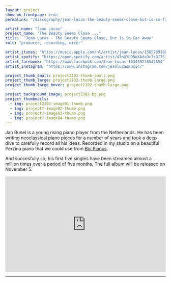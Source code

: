 ```yaml
---
layout: project
show_on_frontpage: true
permalink: "/discography/jean-lucas-the-beauty-seems-close-but-is-so-far-away/"

artist_name: "Jean Lucas"
project_name: "The Beauty Seems Close ..."
title:  "Jean Lucas - The Beauty Seems Close, But Is So Far Away"
role: "producer, recording, mixer"

artist_itunes: "https://music.apple.com/nl/artist/jean-lucas/1565789188?l=en"
artist_spotify: "https://open.spotify.com/artist/43nGYUDNoXAdaOc7sOI7SJ?si=OnMrhQAuSpqsEtSTratm4Q"
artist_facebook: "https://www.facebook.com/Jean-Lucas-103459218542854"
artist_instagram: "https://www.instagram.com/jeanlucasmusic/"

project_thumb_small: project2102-thumb-small.png
project_thumb_large: project2102-thumb-large.png
project_thumb_large_hover: project2102-thumb-large.png

project_background_image: project2102-bg.png
project_thumbnails:
  - img: project2102-image01-thumb.png
  - img: project?-image02-thumb.png
  - img: project?-image03-thumb.png
  - img: project?-image04-thumb.png
---
```


Jan Bunel is a young rising piano player from the Netherlands. 
He has been writing neoclassical piano pieces for a number of years and took a deep dive to carefully record all his ideas. Recorded in my studio on a beautiful Perzina piano that we could use from [Bol Pianos](https://bolpianos.nl).

And succesfully so; his first five singles have been streamed almost a million times over a period of five months. The full album will be released on November 5.

<iframe src="https://open.spotify.com/embed/album/3N7hnolrbC0flUIPzjfnXi" width="100%" height="300" frameborder="0" allowtransparency="true" allow="encrypted-media"></iframe>

---